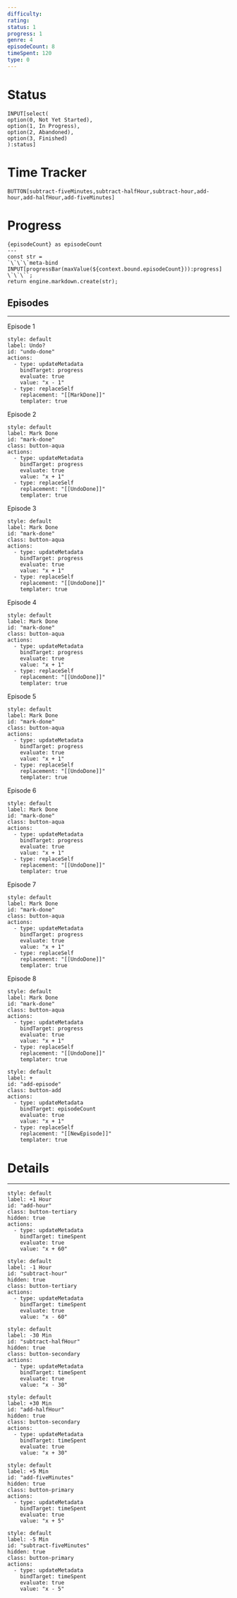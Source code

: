 ```yaml
---
difficulty: 
rating: 
status: 1
progress: 1
genre: 4
episodeCount: 8
timeSpent: 120
type: 0
---
```

# Status 
```meta-bind
INPUT[select(
option(0, Not Yet Started), 
option(1, In Progress), 
option(2, Abandoned),
option(3, Finished)
):status]
```
# Time Tracker
`BUTTON[subtract-fiveMinutes,subtract-halfHour,subtract-hour,add-hour,add-halfHour,add-fiveMinutes]`
# Progress 
```meta-bind-js-view
{episodeCount} as episodeCount
---
const str = 
`\`\`\`meta-bind
INPUT[progressBar(maxValue(${context.bound.episodeCount})):progress]
\`\`\``;
return engine.markdown.create(str);
```

## Episodes
---
Episode 1
```meta-bind-button
style: default
label: Undo?
id: "undo-done"
actions:
  - type: updateMetadata
    bindTarget: progress
    evaluate: true
    value: "x - 1"
  - type: replaceSelf
    replacement: "[[MarkDone]]"
    templater: true
```

Episode 2
```meta-bind-button
style: default
label: Mark Done
id: "mark-done"
class: button-aqua
actions:
  - type: updateMetadata
    bindTarget: progress
    evaluate: true
    value: "x + 1"
  - type: replaceSelf
    replacement: "[[UndoDone]]"
    templater: true
```

Episode 3
```meta-bind-button
style: default
label: Mark Done
id: "mark-done"
class: button-aqua
actions:
  - type: updateMetadata
    bindTarget: progress
    evaluate: true
    value: "x + 1"
  - type: replaceSelf
    replacement: "[[UndoDone]]"
    templater: true
```

Episode 4
```meta-bind-button
style: default
label: Mark Done
id: "mark-done"
class: button-aqua
actions:
  - type: updateMetadata
    bindTarget: progress
    evaluate: true
    value: "x + 1"
  - type: replaceSelf
    replacement: "[[UndoDone]]"
    templater: true
```

Episode 5
```meta-bind-button
style: default
label: Mark Done
id: "mark-done"
class: button-aqua
actions:
  - type: updateMetadata
    bindTarget: progress
    evaluate: true
    value: "x + 1"
  - type: replaceSelf
    replacement: "[[UndoDone]]"
    templater: true
```

Episode 6
```meta-bind-button
style: default
label: Mark Done
id: "mark-done"
class: button-aqua
actions:
  - type: updateMetadata
    bindTarget: progress
    evaluate: true
    value: "x + 1"
  - type: replaceSelf
    replacement: "[[UndoDone]]"
    templater: true
```

Episode 7
```meta-bind-button
style: default
label: Mark Done
id: "mark-done"
class: button-aqua
actions:
  - type: updateMetadata
    bindTarget: progress
    evaluate: true
    value: "x + 1"
  - type: replaceSelf
    replacement: "[[UndoDone]]"
    templater: true
```

Episode 8
```meta-bind-button
style: default
label: Mark Done
id: "mark-done"
class: button-aqua
actions:
  - type: updateMetadata
    bindTarget: progress
    evaluate: true
    value: "x + 1"
  - type: replaceSelf
    replacement: "[[UndoDone]]"
    templater: true
```

```meta-bind-button
style: default
label: +
id: "add-episode"
class: button-add
actions:
  - type: updateMetadata
    bindTarget: episodeCount
    evaluate: true
    value: "x + 1"
  - type: replaceSelf
    replacement: "[[NewEpisode]]"
    templater: true
```

# Details
---
```meta-bind-button
style: default
label: +1 Hour
id: "add-hour"
class: button-tertiary
hidden: true
actions:
  - type: updateMetadata
    bindTarget: timeSpent
    evaluate: true
    value: "x + 60"
``` 

```meta-bind-button
style: default
label: -1 Hour
id: "subtract-hour"
hidden: true
class: button-tertiary
actions:
  - type: updateMetadata
    bindTarget: timeSpent
    evaluate: true
    value: "x - 60"
```
```meta-bind-button
style: default
label: -30 Min
id: "subtract-halfHour"
hidden: true
class: button-secondary
actions:
  - type: updateMetadata
    bindTarget: timeSpent
    evaluate: true
    value: "x - 30"
```
```meta-bind-button
style: default
label: +30 Min
id: "add-halfHour"
hidden: true
class: button-secondary
actions:
  - type: updateMetadata
    bindTarget: timeSpent
    evaluate: true
    value: "x + 30"
``` 

```meta-bind-button
style: default
label: +5 Min
id: "add-fiveMinutes"
hidden: true
class: button-primary
actions:
  - type: updateMetadata
    bindTarget: timeSpent
    evaluate: true
    value: "x + 5"
``` 

```meta-bind-button
style: default
label: -5 Min
id: "subtract-fiveMinutes"
hidden: true
class: button-primary
actions:
  - type: updateMetadata
    bindTarget: timeSpent
    evaluate: true
    value: "x - 5"
```
